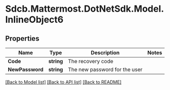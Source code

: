 # Sdcb.Mattermost.DotNetSdk.Model.InlineObject6
## Properties

Name | Type | Description | Notes
------------ | ------------- | ------------- | -------------
**Code** | **string** | The recovery code | 
**NewPassword** | **string** | The new password for the user | 

[[Back to Model list]](../README.md#documentation-for-models) [[Back to API list]](../README.md#documentation-for-api-endpoints) [[Back to README]](../README.md)

